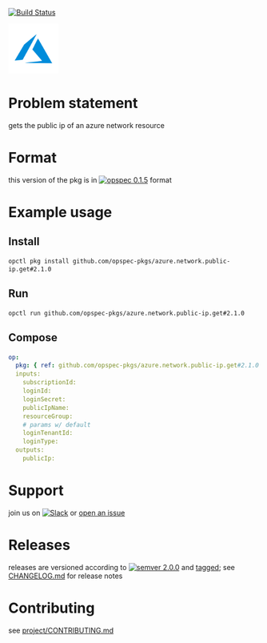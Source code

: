 [![Build Status](https://travis-ci.org/opspec-pkgs/azure.network.public-ip.get.svg?branch=master)](https://travis-ci.org/opspec-pkgs/azure.network.public-ip.get)

<img src="icon.svg" alt="icon" height="100px">

# Problem statement

gets the public ip of an azure network resource

# Format

this version of the pkg is in [![opspec 0.1.5](https://img.shields.io/badge/opspec-0.1.5-brightgreen.svg?colorA=6b6b6b&colorB=fc16be)](https://opspec.io/0.1.5/packages.html) format

# Example usage

## Install

```shell
opctl pkg install github.com/opspec-pkgs/azure.network.public-ip.get#2.1.0
```

## Run

```
opctl run github.com/opspec-pkgs/azure.network.public-ip.get#2.1.0
```

## Compose

```yaml
op:
  pkg: { ref: github.com/opspec-pkgs/azure.network.public-ip.get#2.1.0 }
  inputs:
    subscriptionId:
    loginId:
    loginSecret:
    publicIpName:
    resourceGroup:
    # params w/ default
    loginTenantId:
    loginType:
  outputs:
    publicIp:
```

# Support

join us on
[![Slack](https://opspec-slackin.herokuapp.com/badge.svg)](https://opspec-slackin.herokuapp.com/)
or
[open an issue](https://github.com/opspec-pkgs/azure.network.public-ip.get/issues)

# Releases

releases are versioned according to
[![semver 2.0.0](https://img.shields.io/badge/semver-2.0.0-brightgreen.svg)](http://semver.org/spec/v2.0.0.html)
and [tagged](https://git-scm.com/book/en/v2/Git-Basics-Tagging); see
[CHANGELOG.md](CHANGELOG.md) for release notes

# Contributing

see
[project/CONTRIBUTING.md](https://github.com/opspec-pkgs/project/blob/master/CONTRIBUTING.md)
